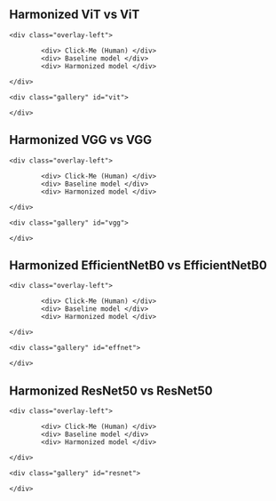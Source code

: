 

## **Harmonized ViT** vs **ViT**

<div class="gallery-container">

    <div class="overlay-left"> 

            <div> Click-Me (Human) </div>
            <div> Baseline model </div>
            <div> Harmonized model </div>

    </div>

    <div class="gallery" id="vit">

    </div>

</div>

## **Harmonized VGG** vs **VGG**

<div class="gallery-container">

    <div class="overlay-left">

            <div> Click-Me (Human) </div>
            <div> Baseline model </div>
            <div> Harmonized model </div>

    </div>

    <div class="gallery" id="vgg">

    </div>

</div>

## **Harmonized EfficientNetB0** vs **EfficientNetB0**

<div class="gallery-container">

    <div class="overlay-left">

            <div> Click-Me (Human) </div>
            <div> Baseline model </div>
            <div> Harmonized model </div>

    </div>

    <div class="gallery" id="effnet">

    </div>

</div>

## **Harmonized ResNet50** vs **ResNet50**

<div class="gallery-container">

    <div class="overlay-left">

            <div> Click-Me (Human) </div>
            <div> Baseline model </div>
            <div> Harmonized model </div>

    </div>

    <div class="gallery" id="resnet">

    </div>

</div>



<script defer>

window.addEventListener('DOMContentLoaded', function() {

    function is_ascendent(parent, child) {
        var node = child;
        while (node != null) {
            if (node == parent) {
                return true;
            }
            node = node.parentNode;
        }
        return false;
    }

    function event_prevent_default(e) {
        e = e || window.event;
        if (e.preventDefault)
            e.preventDefault();
        e.returnValue = false;
    }

    const NB_IMAGES = 200
    const SCROLL_POWER = 50

    const GALLERY_DATA = [
        ['vit', 'vit_baseline_faithful-wind.h5', 'vit_harmonized_solar-shadow.h5'],
        ['vgg', 'vgg16', 'vgg_frosty_eon'],
        ['effnet', 'efficientnet_b0', 'efficientnet_stellar-frog_8.h5'],
        ['resnet', 'resnet50_baseline', 'saliency_volcanic_monkey'],
    ];

    GALLERY_DATA.forEach((data) => {

        [gallery_name, model_baseline, model_harmonized] = data

        const gallery = document.getElementById(gallery_name)
        const horizontal_scroll_event = (e) => {

            if (is_ascendent(gallery, e.target)) {
                if (e.deltaY > 0) gallery.scrollLeft += SCROLL_POWER;
                else gallery.scrollLeft -= SCROLL_POWER;

                window.scrollTop -= e.wheelDeltaY;
                e.preventDefault();
                e.stopPropagation();
            }

        }

        window.addEventListener("wheel", horizontal_scroll_event, { passive: false })

        const create_single_sample = (id) => {
            return `
                <div class="single-sample">
                    <img class="explanation" loading="lazy" src="https://storage.googleapis.com/serrelab/prj_harmonization/qualitative_data/clickme/${id}.png">
                    <img class="explanation" loading="lazy" src="https://storage.googleapis.com/serrelab/prj_harmonization/qualitative_data/${model_baseline}/${id}.png">
                    <img class="explanation harmonized" loading="lazy" src="https://storage.googleapis.com/serrelab/prj_harmonization/qualitative_data/${model_harmonized}/${id}.png">
                </div>
            `
        }

        for (let i = 0; i < NB_IMAGES; i++) {
            gallery.innerHTML += create_single_sample(i)
        }

    })
});



</script>

<style>

.single-sample {
    display: inline-flex;
    flex-direction: column;
}

.gallery-container {
    position: relative;
}

.gallery {
    overflow-x: auto;
    overflow-y: hidden;
    white-space: nowrap;
    position: relative;
    padding: 20px;
    padding-left: 105px;
    box-sizing: border-box;
}

::-webkit-scrollbar {
  display: none;
}

body {
  -ms-overflow-style: none;  /* IE and Edge */
  scrollbar-width: none;  /* Firefox */
}

.explanation {
    width: 150px;
    border: solid 0px;
    background: transparent;
    box-shadow: 0 1px 3px rgba(0,0,0,0.12), 0 1px 2px rgba(0,0,0,0.24);
    border: solid 3px transparent;
    margin: 2px;
    border-radius: 5px;
}
.explanation.harmonized {
    border-color: var(--primary);
}

.overlay-left {
    position: absolute;
    left: 0;
    top:0;
    background: var(--md-default-bg-color);
    height: 100%;
    display: flex;
    flex-direction: column;
    justify-content: space-around;
    text-align: center;
    width: 100px;
    flex-wrap: wrap;
    overflow-x: hidden;
    white-space: initial;
    z-index: 2;
    font-size: 18px
}


</style>